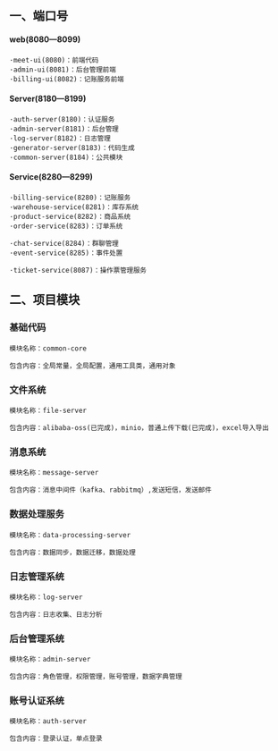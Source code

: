## 一、端口号

#### web(8080—8099)

    ·meet-ui(8080)：前端代码
    ·admin-ui(8081)：后台管理前端
    ·billing-ui(8082)：记账服务前端

#### Server(8180—8199)

    ·auth-server(8180)：认证服务
    ·admin-server(8181)：后台管理
    ·log-server(8182)：日志管理
    ·generator-server(8183)：代码生成
    ·common-server(8184)：公共模块

#### Service(8280—8299)

    ·billing-service(8280)：记账服务
    ·warehouse-service(8281)：库存系统
    ·product-service(8282)：商品系统
    ·order-service(8283)：订单系统

    ·chat-service(8284)：群聊管理
    ·event-service(8285)：事件处置

    ·ticket-service(8087)：操作票管理服务

## 二、项目模块

### 基础代码

    模块名称：common-core

    包含内容：全局常量，全局配置，通用工具类，通用对象

### 文件系统

    模块名称：file-server

    包含内容：alibaba-oss(已完成)，minio，普通上传下载(已完成)，excel导入导出

### 消息系统

    模块名称：message-server

    包含内容：消息中间件（kafka、rabbitmq）,发送短信，发送邮件

### 数据处理服务

    模块名称：data-processing-server

    包含内容：数据同步，数据迁移，数据处理

### 日志管理系统

    模块名称：log-server
    
    包含内容：日志收集、日志分析

### 后台管理系统

    模块名称：admin-server
    
    包含内容：角色管理，权限管理，账号管理，数据字典管理

### 账号认证系统

    模块名称：auth-server
    
    包含内容：登录认证，单点登录
    
